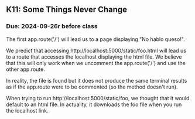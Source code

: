 ## K11: Some Things Never Change
### Due: 2024-09-26r before class

The first app.route('/') will lead us to a page displaying "No hablo queso!".

We predict that accessing http://localhost:5000/static/foo.html will lead us to a route that accesses the localhost displaying the html file. We believe that this will only work when we uncomment the 
app.route('/') and use the other app.route. 

In reality, the file is found but it does not produce the same terminal results as if the app.route were to be commented (so the method doesn't run). 

When trying to run http://localhost:5000/static/foo, we thought that it would default to an html file. In actuality, it downloads the foo file when you run the localhost link.
